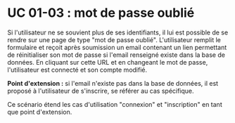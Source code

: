 # UC 01-03 : mot de passe oublié

Si l'utilisateur ne se souvient plus de ses identifiants, il lui est possible de se rendre sur une page de type "mot de passe oublié". L'utilisateur remplit le formulaire et reçoit après soumission un email contenant un lien permettant de réinitialiser son mot de passe si l'email renseigné existe dans la base de données. En cliquant sur cette URL et en changeant le mot de passe, l'utilisateur est connecté et son compte modifié.

__Point d'extension :__ si l'email n'existe pas dans la base de données, il est proposé à l'utilisateur de s'inscrire, se référer au cas spécifique.

Ce scénario étend les cas d'utilisation "connexion" et "inscription" en tant que point d'extension.
